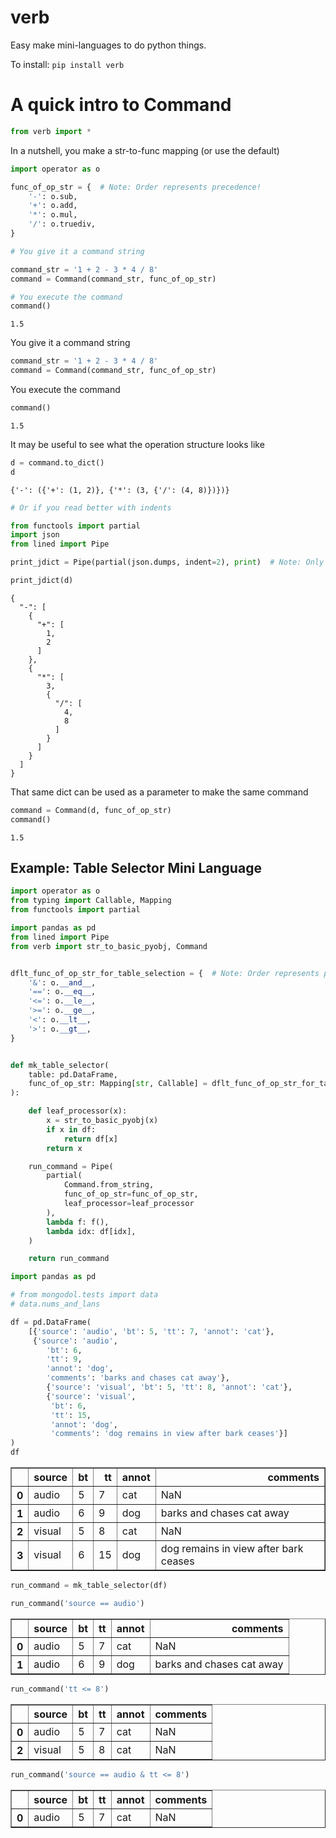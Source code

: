 # verb
Easy make mini-languages to do python things.


To install:	```pip install verb```



# A quick intro to Command


```python
from verb import *
```

In a nutshell, you make a str-to-func mapping (or use the default)


```python
import operator as o

func_of_op_str = {  # Note: Order represents precedence!
    '-': o.sub,
    '+': o.add,
    '*': o.mul,
    '/': o.truediv,
}

# You give it a command string

command_str = '1 + 2 - 3 * 4 / 8'
command = Command(command_str, func_of_op_str)

# You execute the command
command()
```



    1.5



You give it a command string


```python
command_str = '1 + 2 - 3 * 4 / 8'
command = Command(command_str, func_of_op_str)
```

You execute the command


```python
command()
```




    1.5



It may be useful to see what the operation structure looks like


```python
d = command.to_dict()
d
```




    {'-': ({'+': (1, 2)}, {'*': (3, {'/': (4, 8)})})}




```python
# Or if you read better with indents

from functools import partial
import json
from lined import Pipe

print_jdict = Pipe(partial(json.dumps, indent=2), print)  # Note: Only works if your dict is JSON-izable. 

print_jdict(d)
```

    {
      "-": [
        {
          "+": [
            1,
            2
          ]
        },
        {
          "*": [
            3,
            {
              "/": [
                4,
                8
              ]
            }
          ]
        }
      ]
    }


That same dict can be used as a parameter to make the same command


```python
command = Command(d, func_of_op_str)
command()
```




    1.5



## Example: Table Selector Mini Language


```python
import operator as o
from typing import Callable, Mapping
from functools import partial

import pandas as pd
from lined import Pipe
from verb import str_to_basic_pyobj, Command


dflt_func_of_op_str_for_table_selection = {  # Note: Order represents precedence!
    '&': o.__and__,
    '==': o.__eq__,
    '<=': o.__le__,
    '>=': o.__ge__,
    '<': o.__lt__,
    '>': o.__gt__,
}


def mk_table_selector(
    table: pd.DataFrame,
    func_of_op_str: Mapping[str, Callable] = dflt_func_of_op_str_for_table_selection
):

    def leaf_processor(x):
        x = str_to_basic_pyobj(x)
        if x in df:
            return df[x]
        return x

    run_command = Pipe(
        partial(
            Command.from_string,
            func_of_op_str=func_of_op_str,
            leaf_processor=leaf_processor
        ),
        lambda f: f(),
        lambda idx: df[idx],
    )

    return run_command
```


```python
import pandas as pd

# from mongodol.tests import data
# data.nums_and_lans

df = pd.DataFrame(
    [{'source': 'audio', 'bt': 5, 'tt': 7, 'annot': 'cat'},
     {'source': 'audio',
        'bt': 6,
        'tt': 9,
        'annot': 'dog',
        'comments': 'barks and chases cat away'},
        {'source': 'visual', 'bt': 5, 'tt': 8, 'annot': 'cat'},
        {'source': 'visual',
         'bt': 6,
         'tt': 15,
         'annot': 'dog',
         'comments': 'dog remains in view after bark ceases'}]
)
df
```




<div>
<style scoped>
    .dataframe tbody tr th:only-of-type {
        vertical-align: middle;
    }

    .dataframe tbody tr th {
        vertical-align: top;
    }

    .dataframe thead th {
        text-align: right;
    }
</style>
<table border="1" class="dataframe">
  <thead>
    <tr style="text-align: right;">
      <th></th>
      <th>source</th>
      <th>bt</th>
      <th>tt</th>
      <th>annot</th>
      <th>comments</th>
    </tr>
  </thead>
  <tbody>
    <tr>
      <th>0</th>
      <td>audio</td>
      <td>5</td>
      <td>7</td>
      <td>cat</td>
      <td>NaN</td>
    </tr>
    <tr>
      <th>1</th>
      <td>audio</td>
      <td>6</td>
      <td>9</td>
      <td>dog</td>
      <td>barks and chases cat away</td>
    </tr>
    <tr>
      <th>2</th>
      <td>visual</td>
      <td>5</td>
      <td>8</td>
      <td>cat</td>
      <td>NaN</td>
    </tr>
    <tr>
      <th>3</th>
      <td>visual</td>
      <td>6</td>
      <td>15</td>
      <td>dog</td>
      <td>dog remains in view after bark ceases</td>
    </tr>
  </tbody>
</table>
</div>




```python
run_command = mk_table_selector(df)
```


```python
run_command('source == audio')
```




<div>
<style scoped>
    .dataframe tbody tr th:only-of-type {
        vertical-align: middle;
    }

    .dataframe tbody tr th {
        vertical-align: top;
    }

    .dataframe thead th {
        text-align: right;
    }
</style>
<table border="1" class="dataframe">
  <thead>
    <tr style="text-align: right;">
      <th></th>
      <th>source</th>
      <th>bt</th>
      <th>tt</th>
      <th>annot</th>
      <th>comments</th>
    </tr>
  </thead>
  <tbody>
    <tr>
      <th>0</th>
      <td>audio</td>
      <td>5</td>
      <td>7</td>
      <td>cat</td>
      <td>NaN</td>
    </tr>
    <tr>
      <th>1</th>
      <td>audio</td>
      <td>6</td>
      <td>9</td>
      <td>dog</td>
      <td>barks and chases cat away</td>
    </tr>
  </tbody>
</table>
</div>




```python
run_command('tt <= 8')
```




<div>
<style scoped>
    .dataframe tbody tr th:only-of-type {
        vertical-align: middle;
    }

    .dataframe tbody tr th {
        vertical-align: top;
    }

    .dataframe thead th {
        text-align: right;
    }
</style>
<table border="1" class="dataframe">
  <thead>
    <tr style="text-align: right;">
      <th></th>
      <th>source</th>
      <th>bt</th>
      <th>tt</th>
      <th>annot</th>
      <th>comments</th>
    </tr>
  </thead>
  <tbody>
    <tr>
      <th>0</th>
      <td>audio</td>
      <td>5</td>
      <td>7</td>
      <td>cat</td>
      <td>NaN</td>
    </tr>
    <tr>
      <th>2</th>
      <td>visual</td>
      <td>5</td>
      <td>8</td>
      <td>cat</td>
      <td>NaN</td>
    </tr>
  </tbody>
</table>
</div>




```python
run_command('source == audio & tt <= 8')
```




<div>
<style scoped>
    .dataframe tbody tr th:only-of-type {
        vertical-align: middle;
    }

    .dataframe tbody tr th {
        vertical-align: top;
    }

    .dataframe thead th {
        text-align: right;
    }
</style>
<table border="1" class="dataframe">
  <thead>
    <tr style="text-align: right;">
      <th></th>
      <th>source</th>
      <th>bt</th>
      <th>tt</th>
      <th>annot</th>
      <th>comments</th>
    </tr>
  </thead>
  <tbody>
    <tr>
      <th>0</th>
      <td>audio</td>
      <td>5</td>
      <td>7</td>
      <td>cat</td>
      <td>NaN</td>
    </tr>
  </tbody>
</table>
</div>
